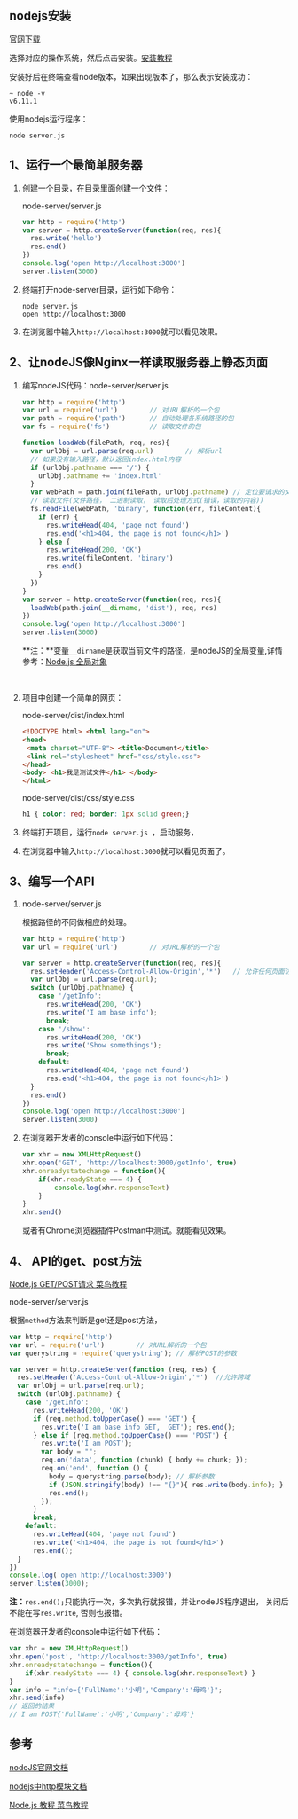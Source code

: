 ## nodejs安装

[官网下载](https://nodejs.org/en/download/)

选择对应的操作系统，然后点击安装。[安装教程](http://www.runoob.com/nodejs/nodejs-install-setup.html) 

安装好后在终端查看node版本，如果出现版本了，那么表示安装成功：

```
~ node -v
v6.11.1
```

使用nodejs运行程序：

```
node server.js
```

## 1、运行一个最简单服务器

1. 创建一个目录，在目录里面创建一个文件：

   node-server/server.js

   ```javascript
   var http = require('http')
   var server = http.createServer(function(req, res){
     res.write('hello')
     res.end()
   })
   console.log('open http://localhost:3000')
   server.listen(3000)
   ```

2. 终端打开node-server目录，运行如下命令：

   ```
   node server.js 
   open http://localhost:3000
   ```

3. 在浏览器中输入`http://localhost:3000`就可以看见效果。



## 2、让nodeJS像Nginx一样读取服务器上静态页面

1. 编写nodeJS代码：node-server/server.js

   ```javascript
   var http = require('http')
   var url = require('url')        // 对URL解析的一个包
   var path = require('path')      // 自动处理各系统路径的包
   var fs = require('fs')          // 读取文件的包

   function loadWeb(filePath, req, res){
     var urlObj = url.parse(req.url)		// 解析url
     // 如果没有输入路径，默认返回index.html内容
     if (urlObj.pathname === '/') {
       urlObj.pathname += 'index.html'
     }
     var webPath = path.join(filePath, urlObj.pathname)	// 定位要请求的文件
     // 读取文件(文件路径， 二进制读取， 读取后处理方式(错误，读取的内容))
     fs.readFile(webPath, 'binary', function(err, fileContent){
       if (err) {
         res.writeHead(404, 'page not found')
         res.end('<h1>404, the page is not found</h1>')
       } else {
         res.writeHead(200, 'OK')
         res.write(fileContent, 'binary')
         res.end()
       }
     }) 
   }
   var server = http.createServer(function(req, res){
     loadWeb(path.join(__dirname, 'dist'), req, res)
   })
   console.log('open http://localhost:3000')
   server.listen(3000)
   ```

   **注：**变量`__dirname`是获取当前文件的路径，是nodeJS的全局变量,详情参考：[Node.js 全局对象](http://www.runoob.com/nodejs/nodejs-global-object.html)

   ​

2. 项目中创建一个简单的网页：

   node-server/dist/index.html

   ```html
   <!DOCTYPE html> <html lang="en">
   <head>
   	<meta charset="UTF-8"> <title>Document</title>
   	<link rel="stylesheet" href="css/style.css">
   </head>
   <body> <h1>我是测试文件</h1> </body>
   </html>
   ```

   node-server/dist/css/style.css

   ```css
   h1 { color: red; border: 1px solid green;}
   ```

3. 终端打开项目，运行`node server.js `，启动服务，

4. 在浏览器中输入`http://localhost:3000`就可以看见页面了。

## 3、编写一个API

1. node-server/server.js

   根据路径的不同做相应的处理。

   ```javascript
   var http = require('http')
   var url = require('url')        // 对URL解析的一个包

   var server = http.createServer(function(req, res){
     res.setHeader('Access-Control-Allow-Origin','*')	// 允许任何页面访问接口
     var urlObj = url.parse(req.url);
     switch (urlObj.pathname) {
       case '/getInfo':
         res.writeHead(200, 'OK')
         res.write('I am base info');
         break;
       case '/show':
         res.writeHead(200, 'OK')
         res.write('Show somethings');
         break;
       default:
         res.writeHead(404, 'page not found')
         res.end('<h1>404, the page is not found</h1>')
     }
     res.end()
   })
   console.log('open http://localhost:3000')
   server.listen(3000)
   ```

2. 在浏览器开发者的console中运行如下代码：

   ```javascript
   var xhr = new XMLHttpRequest()
   xhr.open('GET', 'http://localhost:3000/getInfo', true)
   xhr.onreadystatechange = function(){
       if(xhr.readyState === 4) {
           console.log(xhr.responseText)
       }
   }
   xhr.send()
   ```

   或者有Chrome浏览器插件Postman中测试。就能看见效果。

## 4、 API的get、post方法

[Node.js GET/POST请求 菜鸟教程](http://www.runoob.com/nodejs/node-js-get-post.html)

node-server/server.js

根据`method`方法来判断是get还是post方法， 

```javascript
var http = require('http')
var url = require('url')        // 对URL解析的一个包
var querystring = require('querystring'); // 解析POST的参数

var server = http.createServer(function (req, res) {
  res.setHeader('Access-Control-Allow-Origin','*')	//允许跨域
  var urlObj = url.parse(req.url);
  switch (urlObj.pathname) {
    case '/getInfo':
      res.writeHead(200, 'OK')
      if (req.method.toUpperCase() === 'GET') {
        res.write('I am base info GET,  GET'); res.end();
      } else if (req.method.toUpperCase() === 'POST') {
        res.write('I am POST');
        var body = "";
        req.on('data', function (chunk) { body += chunk; });
        req.on('end', function () {
          body = querystring.parse(body); // 解析参数
          if (JSON.stringify(body) !== "{}"){ res.write(body.info); }
          res.end();
        });
      }
      break;
    default:
      res.writeHead(404, 'page not found')
      res.write('<h1>404, the page is not found</h1>')
      res.end();
  }
})
console.log('open http://localhost:3000')
server.listen(3000);
```

**注：**`res.end();`只能执行一次，多次执行就报错，并让nodeJS程序退出， 关闭后不能在写`res.write`, 否则也报错。

在浏览器开发者的console中运行如下代码：

```javascript
var xhr = new XMLHttpRequest()
xhr.open('post', 'http://localhost:3000/getInfo', true)
xhr.onreadystatechange = function(){
    if(xhr.readyState === 4) { console.log(xhr.responseText) }
}
var info = "info={'FullName':'小明','Company':'母鸡'}";
xhr.send(info)
// 返回的结果
// I am POST{'FullName':'小明','Company':'母鸡'}
```





## 参考



[nodeJS官网文档](https://nodejs.org/en/docs/)

[nodejs中http模块文档](https://nodejs.org/dist/latest-v8.x/docs/api/http.html)

[Node.js 教程 菜鸟教程](http://www.runoob.com/nodejs/nodejs-tutorial.html)



